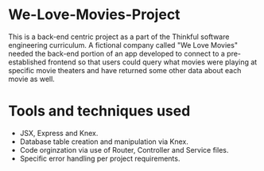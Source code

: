 # We-Love-Movies-Project
This is a back-end centric project as a part of the Thinkful software engineering curriculum. A fictional company called "We Love Movies" needed the back-end portion of an app developed to connect to a pre-established frontend so that users could query what movies were playing at specific movie theaters and have returned some other data about each movie as well.

# Tools and techniques used
* JSX, Express and Knex.
* Database table creation and manipulation via Knex.
* Code orginzation via use of Router, Controller and Service files.
* Specific error handling per project requirements.
